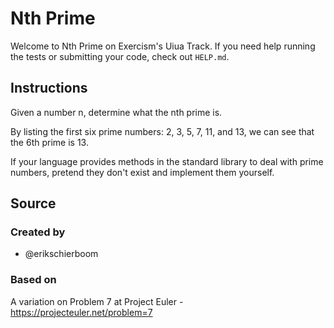 # Nth Prime

Welcome to Nth Prime on Exercism's Uiua Track.
If you need help running the tests or submitting your code, check out `HELP.md`.

## Instructions

Given a number n, determine what the nth prime is.

By listing the first six prime numbers: 2, 3, 5, 7, 11, and 13, we can see that the 6th prime is 13.

If your language provides methods in the standard library to deal with prime numbers, pretend they don't exist and implement them yourself.

## Source

### Created by

- @erikschierboom

### Based on

A variation on Problem 7 at Project Euler - https://projecteuler.net/problem=7